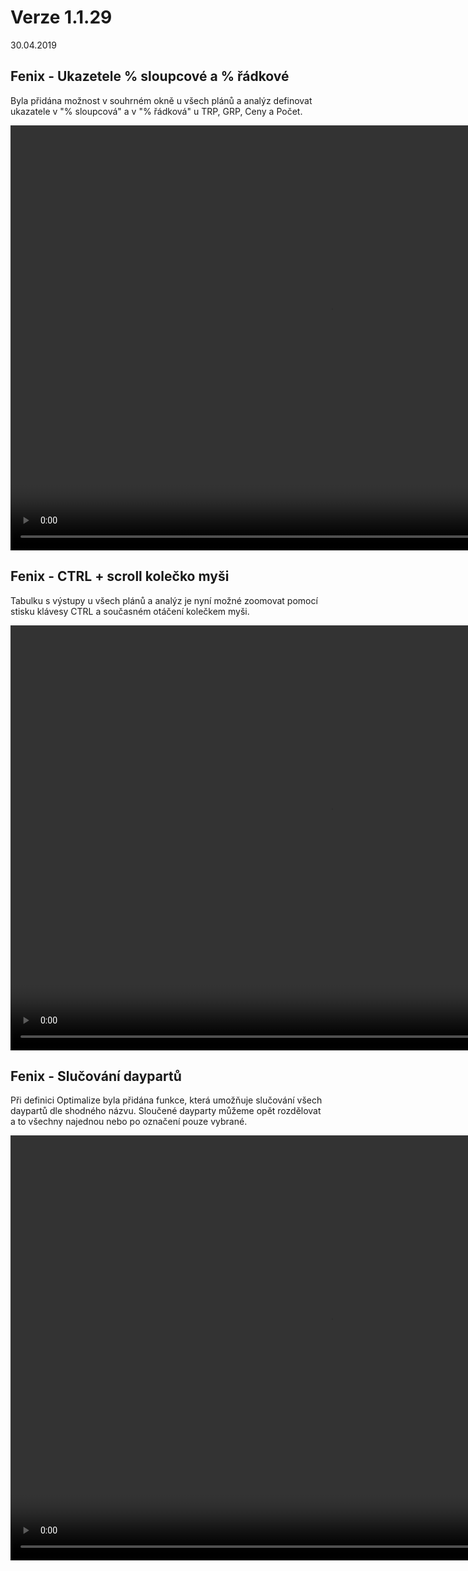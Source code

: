 ﻿# Verze 1.1.29
30.04.2019

## Fenix - Ukazetele % sloupcové a % řádkové

Byla přidána možnost v souhrném okně u všech plánů a analýz definovat ukazatele v "% sloupcová" a v "% řádková" u TRP, GRP, Ceny a Počet.

<video width="1024" height="680" src="https://kiwifenix.lerach.cz/data/1_radkove.mp4" type="video/mp4" controls></video>

## Fenix - CTRL + scroll kolečko myši
Tabulku s výstupy u všech plánů a analýz je nyní možné zoomovat pomocí stisku klávesy CTRL a současném otáčení kolečkem myši.

<video width="1024" height="680" src="https://kiwifenix.lerach.cz/data/2_zoom.mp4" type="video/mp4" controls></video>

## Fenix - Slučování daypartů
Při definici Optimalize byla přidána funkce, která umožňuje slučování všech daypartů dle shodného názvu. Sloučené dayparty můžeme opět rozdělovat a to všechny najednou nebo po označení pouze vybrané.

<video width="1024" height="680" src="https://kiwifenix.lerach.cz/data/3_slouceni.mp4" type="video/mp4" controls></video>
